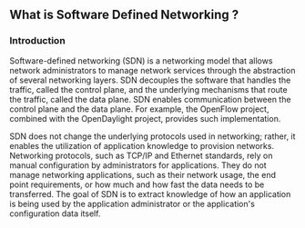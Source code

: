 ## What is Software Defined Networking ?

### Introduction

Software-defined networking (SDN) is a networking model that allows network administrators to manage network services through the abstraction of several networking layers. SDN decouples the software that handles the traffic, called the control plane, and the underlying mechanisms that route the traffic, called the data plane. SDN enables communication between the control plane and the data plane. For example, the OpenFlow project, combined with the OpenDaylight project, provides such implementation.

SDN does not change the underlying protocols used in networking; rather, it enables the utilization of application knowledge to provision networks. Networking protocols, such as TCP/IP and Ethernet standards, rely on manual configuration by administrators for applications. They do not manage networking applications, such as their network usage, the end point requirements, or how much and how fast the data needs to be transferred. The goal of SDN is to extract knowledge of how an application is being used by the application administrator or the application's configuration data itself.

